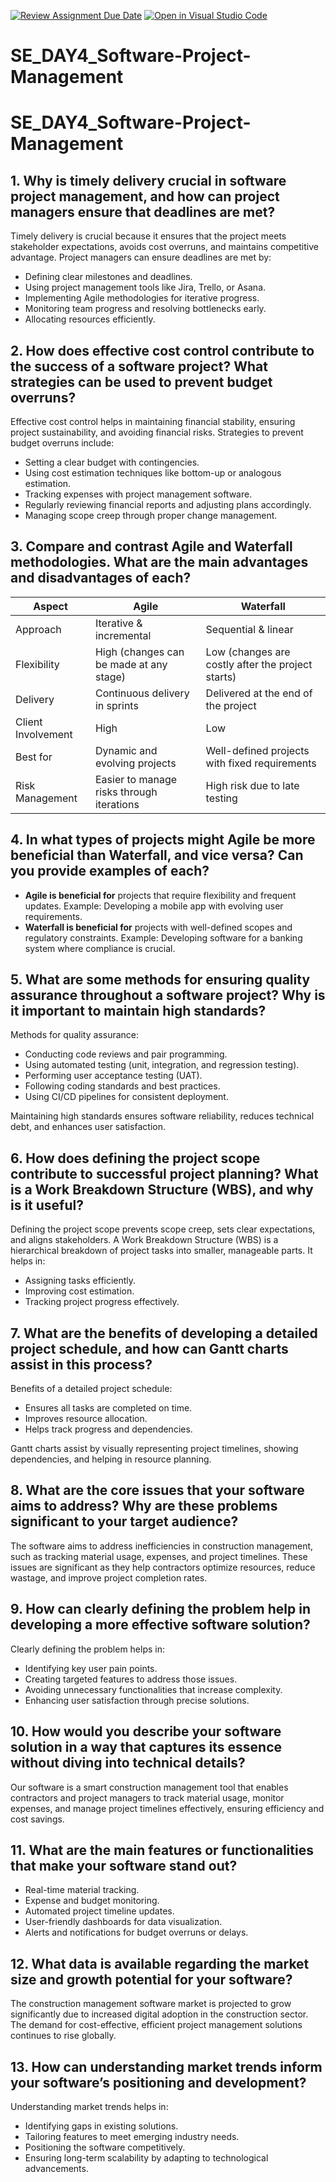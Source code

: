 [![Review Assignment Due Date](https://classroom.github.com/assets/deadline-readme-button-22041afd0340ce965d47ae6ef1cefeee28c7c493a6346c4f15d667ab976d596c.svg)](https://classroom.github.com/a/9pw6JKcu)
[![Open in Visual Studio Code](https://classroom.github.com/assets/open-in-vscode-2e0aaae1b6195c2367325f4f02e2d04e9abb55f0b24a779b69b11b9e10269abc.svg)](https://classroom.github.com/online_ide?assignment_repo_id=18500111&assignment_repo_type=AssignmentRepo)
# SE_DAY4_Software-Project-Management
# SE_DAY4_Software-Project-Management

## 1. Why is timely delivery crucial in software project management, and how can project managers ensure that deadlines are met?

Timely delivery is crucial because it ensures that the project meets stakeholder expectations, avoids cost overruns, and maintains competitive advantage. Project managers can ensure deadlines are met by:
- Defining clear milestones and deadlines.
- Using project management tools like Jira, Trello, or Asana.
- Implementing Agile methodologies for iterative progress.
- Monitoring team progress and resolving bottlenecks early.
- Allocating resources efficiently.

## 2. How does effective cost control contribute to the success of a software project? What strategies can be used to prevent budget overruns?

Effective cost control helps in maintaining financial stability, ensuring project sustainability, and avoiding financial risks. Strategies to prevent budget overruns include:
- Setting a clear budget with contingencies.
- Using cost estimation techniques like bottom-up or analogous estimation.
- Tracking expenses with project management software.
- Regularly reviewing financial reports and adjusting plans accordingly.
- Managing scope creep through proper change management.

## 3. Compare and contrast Agile and Waterfall methodologies. What are the main advantages and disadvantages of each?

| Aspect      | Agile | Waterfall |
|------------|-------|-----------|
| Approach   | Iterative & incremental | Sequential & linear |
| Flexibility | High (changes can be made at any stage) | Low (changes are costly after the project starts) |
| Delivery  | Continuous delivery in sprints | Delivered at the end of the project |
| Client Involvement | High | Low |
| Best for | Dynamic and evolving projects | Well-defined projects with fixed requirements |
| Risk Management | Easier to manage risks through iterations | High risk due to late testing |

## 4. In what types of projects might Agile be more beneficial than Waterfall, and vice versa? Can you provide examples of each?

- **Agile is beneficial for** projects that require flexibility and frequent updates. Example: Developing a mobile app with evolving user requirements.
- **Waterfall is beneficial for** projects with well-defined scopes and regulatory constraints. Example: Developing software for a banking system where compliance is crucial.

## 5. What are some methods for ensuring quality assurance throughout a software project? Why is it important to maintain high standards?

Methods for quality assurance:
- Conducting code reviews and pair programming.
- Using automated testing (unit, integration, and regression testing).
- Performing user acceptance testing (UAT).
- Following coding standards and best practices.
- Using CI/CD pipelines for consistent deployment.

Maintaining high standards ensures software reliability, reduces technical debt, and enhances user satisfaction.

## 6. How does defining the project scope contribute to successful project planning? What is a Work Breakdown Structure (WBS), and why is it useful?

Defining the project scope prevents scope creep, sets clear expectations, and aligns stakeholders. A Work Breakdown Structure (WBS) is a hierarchical breakdown of project tasks into smaller, manageable parts. It helps in:
- Assigning tasks efficiently.
- Improving cost estimation.
- Tracking project progress effectively.

## 7. What are the benefits of developing a detailed project schedule, and how can Gantt charts assist in this process?

Benefits of a detailed project schedule:
- Ensures all tasks are completed on time.
- Improves resource allocation.
- Helps track progress and dependencies.

Gantt charts assist by visually representing project timelines, showing dependencies, and helping in resource planning.

## 8. What are the core issues that your software aims to address? Why are these problems significant to your target audience?

The software aims to address inefficiencies in construction management, such as tracking material usage, expenses, and project timelines. These issues are significant as they help contractors optimize resources, reduce wastage, and improve project completion rates.

## 9. How can clearly defining the problem help in developing a more effective software solution?

Clearly defining the problem helps in:
- Identifying key user pain points.
- Creating targeted features to address those issues.
- Avoiding unnecessary functionalities that increase complexity.
- Enhancing user satisfaction through precise solutions.

## 10. How would you describe your software solution in a way that captures its essence without diving into technical details?

Our software is a smart construction management tool that enables contractors and project managers to track material usage, monitor expenses, and manage project timelines effectively, ensuring efficiency and cost savings.

## 11. What are the main features or functionalities that make your software stand out?

- Real-time material tracking.
- Expense and budget monitoring.
- Automated project timeline updates.
- User-friendly dashboards for data visualization.
- Alerts and notifications for budget overruns or delays.

## 12. What data is available regarding the market size and growth potential for your software?

The construction management software market is projected to grow significantly due to increased digital adoption in the construction sector. The demand for cost-effective, efficient project management solutions continues to rise globally.

## 13. How can understanding market trends inform your software’s positioning and development?

Understanding market trends helps in:
- Identifying gaps in existing solutions.
- Tailoring features to meet emerging industry needs.
- Positioning the software competitively.
- Ensuring long-term scalability by adapting to technological advancements.
